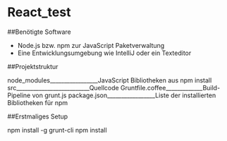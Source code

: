 # React_test

##Benötigte Software

- Node.js bzw. npm zur JavaScript Paketverwaltung
- Eine Entwicklungsumgebung wie IntelliJ oder ein Texteditor


##Projektstruktur

node_modules_________________JavaScript Bibliotheken aus npm install
src__________________________Quellcode
Gruntfile.coffee_____________Build-Pipeline von grunt.js
package.json_________________Liste der installierten Bibliotheken für npm


##Erstmaliges Setup

npm install -g grunt-cli
npm install
